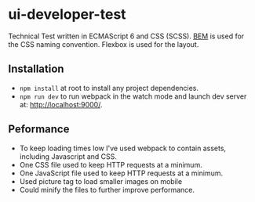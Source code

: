 # ui-developer-test
Technical Test written in ECMAScript 6 and CSS (SCSS). [BEM](http://getbem.com/) is used for the CSS naming convention. Flexbox is used for the layout.

## Installation

* `npm install` at root to install any project dependencies.
* `npm run dev` to run webpack in the watch mode and launch dev server at: [http://localhost:9000/](http://localhost:9000/).

## Peformance

* To keep loading times low I've used webpack to contain assets, including Javascript and CSS.
* One CSS file used to keep HTTP requests at a minimum.
* One JavaScript file used to keep HTTP requests at a minimum.
* Used picture tag to load smaller images on mobile
* Could minify the files to further improve performance.


